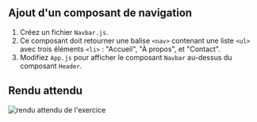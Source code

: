 ## Ajout d'un composant de navigation

1. Créez un fichier `Navbar.js`.
2. Ce composant doit retourner une balise `<nav>` contenant une liste `<ul>` avec trois éléments `<li>` : "Accueil", "À propos", et "Contact".
3. Modifiez `App.js` pour afficher le composant `Navbar` au-dessus du composant `Header`.

## Rendu attendu

<img src="../img/rendu_exo_5_2.png" alt="rendu attendu de l'exercice">